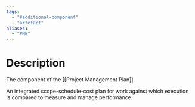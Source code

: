 ```yaml
---
tags:
  - "#additional-component"
  - "artefact"
aliases:
  - "PMB"
---
```

# Description
The component of the [[Project Management Plan]].

An integrated scope-schedule-cost plan for work against which execution is compared to measure and manage performance.
